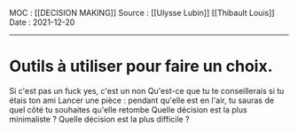 MOC : [[DECISION MAKING]]
Source : [[Ulysse Lubin]] [[Thibault Louis]]
Date : 2021-12-20
***

# Outils à utiliser pour faire un choix. 

Si c'est pas un fuck yes, c'est un non
Qu'est-ce que tu te conseillerais si tu étais ton ami
Lancer une pièce : pendant qu'elle est en l'air, tu sauras de quel côté tu souhaites qu'elle retombe
Quelle décision est la plus minimaliste ?
Quelle décision est la plus difficile ?